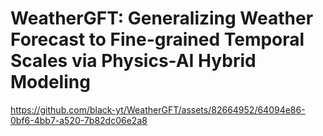 # WeatherGFT: Generalizing Weather Forecast to Fine-grained Temporal Scales via Physics-AI Hybrid Modeling


https://github.com/black-yt/WeatherGFT/assets/82664952/64094e86-0bf6-4bb7-a520-7b82dc06e2a8